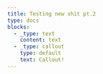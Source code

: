 ```yaml
---
title: Testing new shit pt.2
type: docs
blocks:
  - _type: text
    content: text
  - _type: callout
    type: default
    text: Callout!
---
```

